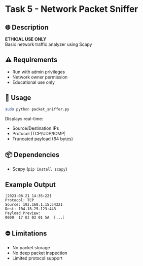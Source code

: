 # Task 5 - Network Packet Sniffer

## 🌐 Description
**ETHICAL USE ONLY**  
Basic network traffic analyzer using Scapy

## ⚠️ Requirements
- Run with admin privileges
- Network owner permission
- Educational use only

## 🚀 Usage
```bash
sudo python packet_sniffer.py
```
Displays real-time:
- Source/Destination IPs
- Protocol (TCP/UDP/ICMP)
- Truncated payload (64 bytes)

## 📦 Dependencies
- Scapy (`pip install scapy`)

## Example Output
```
[2023-08-21 14:35:22]
Protocol: TCP
Source: 192.168.1.15:54321  
Dest: 104.18.25.123:443
Payload Preview:
0000  17 03 03 01 5A  [...]
```

## ⛔ Limitations
- No packet storage
- No deep packet inspection
- Limited protocol support
